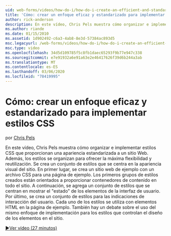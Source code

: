 ```yaml
---
uid: web-forms/videos/how-do-i/how-do-i-create-an-efficient-and-standardized-approach-for-implementing-css-styles
title: 'Cómo: crear un enfoque eficaz y estandarizado para implementar estilos CSS | Microsoft Docs'
author: rick-anderson
description: En este vídeo, Chris Pels muestra cómo organizar e implementar estilos CSS que proporcionan una apariencia estandarizada a un sitio Web. Además, los estilos son...
ms.author: riande
ms.date: 01/15/2010
ms.assetid: 1d902492-c6a3-4ab8-8e3d-57384ac893d5
msc.legacyurl: /web-forms/videos/how-do-i/how-do-i-create-an-efficient-and-standardized-approach-for-implementing-css-styles
msc.type: video
ms.openlocfilehash: 34d5d109785f5c8fb1daec65293f9b77e947c338
ms.sourcegitcommit: e7e91932a6e91a63e2e46417626f39d6b244a3ab
ms.translationtype: MT
ms.contentlocale: es-ES
ms.lasthandoff: 03/06/2020
ms.locfileid: "78419995"
---
```

# <a name="how-do-i-create-an-efficient-and-standardized-approach-for-implementing-css-styles"></a>Cómo: crear un enfoque eficaz y estandarizado para implementar estilos CSS

por [Chris Pels](https://twitter.com/chrispels)

En este vídeo, Chris Pels muestra cómo organizar e implementar estilos CSS que proporcionan una apariencia estandarizada a un sitio Web. Además, los estilos se organizan para ofrecer la máxima flexibilidad y reutilización. Se crea un conjunto de estilos que se centra en la apariencia visual del sitio. En primer lugar, se crea un sitio web de ejemplo con un archivo CSS para una página de ejemplo. Los primeros grupos de estilos creados están orientados a proporcionar contenedores de contenido en todo el sitio. A continuación, se agrega un conjunto de estilos que se centran en mostrar el "estado" de los elementos de la interfaz de usuario. Por último, se crea un conjunto de estilos para las indicaciones de interacción del usuario. Cada uno de los estilos se utiliza con elementos HTML en la página de ejemplo. También hay un debate sobre el uso del mismo enfoque de implementación para los estilos que controlan el diseño de los elementos en el sitio.

[&#9654;Ver vídeo (27 minutos)](https://channel9.msdn.com/Blogs/ASP-NET-Site-Videos/how-do-i-create-an-efficient-and-standardized-approach-for-implementing-css-styles)
